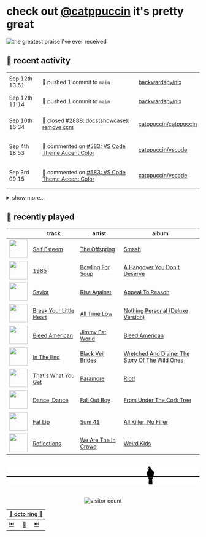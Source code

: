 # check out [@catppuccin](https://github.com/catppuccin) it's pretty great

![the greatest praise i've ever received](https://github.com/user-attachments/assets/ad888e4f-7a22-4eac-85a7-744eacd8eb46)

## 📅 recent activity

<!-- SCRIPT:REPLACE:GITHUB -->
<table>
<tbody>
<tr>
<td><span title='2025-09-12T13:51:57+00:00'>Sep 12th 13:51</span></td>
<td>

🚢 pushed 1 commit to `main`

</td>
<td>

[backwardspy/nix](https://github.com/backwardspy/nix)

</td>
</tr>
<tr>
<td><span title='2025-09-12T11:14:22+00:00'>Sep 12th 11:14</span></td>
<td>

🚢 pushed 1 commit to `main`

</td>
<td>

[backwardspy/nix](https://github.com/backwardspy/nix)

</td>
</tr>
<tr>
<td><span title='2025-09-10T16:34:27+00:00'>Sep 10th 16:34</span></td>
<td>

🎉 closed [#2888: docs(showcase): remove ccrs](https://github.com/catppuccin/catppuccin/pull/2888)

</td>
<td>

[catppuccin/catppuccin](https://github.com/catppuccin/catppuccin)

</td>
</tr>
<tr>
<td><span title='2025-09-04T18:53:55+00:00'>Sep 4th 18:53</span></td>
<td>

💬 commented on [#583: VS Code Theme Accent Color](https://github.com/catppuccin/vscode/issues/583)

</td>
<td>

[catppuccin/vscode](https://github.com/catppuccin/vscode)

</td>
</tr>
<tr>
<td><span title='2025-09-03T09:15:00+00:00'>Sep 3rd 09:15</span></td>
<td>

💬 commented on [#583: VS Code Theme Accent Color](https://github.com/catppuccin/vscode/issues/583)

</td>
<td>

[catppuccin/vscode](https://github.com/catppuccin/vscode)

</td>
</tr>
</tbody>
</table>

<details>
<summary>show more...</summary>
<table>
<tbody>
<tr>
<td><span title='2025-08-30T21:10:37+00:00'>Aug 30th 21:10</span></td>
<td>

💬 commented on [#96: Feedback: the `mix` syntax is confusing to me](https://github.com/catppuccin/whiskers/issues/96)

</td>
<td>

[catppuccin/whiskers](https://github.com/catppuccin/whiskers)

</td>
</tr>
<tr>
<td><span title='2025-08-28T16:09:28+00:00'>Aug 28th 16:09</span></td>
<td>

✅ closed [#643: newlines are ignored when text(...) is called with a custom font](https://github.com/kitao/pyxel/issues/643)

</td>
<td>

[kitao/pyxel](https://github.com/kitao/pyxel)

</td>
</tr>
<tr>
<td><span title='2025-08-27T09:22:22+00:00'>Aug 27th 09:22</span></td>
<td>

🔍 reviewed [#574: fix: use `LogOutputChannel` instead of `console.log`](https://github.com/catppuccin/vscode/pull/574)

</td>
<td>

[catppuccin/vscode](https://github.com/catppuccin/vscode)

</td>
</tr>
<tr>
<td><span title='2025-08-24T20:30:27+00:00'>Aug 24th 20:30</span></td>
<td>

🔍 reviewed [#74: chore(main): release 2.5.2](https://github.com/catppuccin/whiskers/pull/74)

</td>
<td>

[catppuccin/whiskers](https://github.com/catppuccin/whiskers)

</td>
</tr>
<tr>
<td><span title='2025-08-24T20:16:54+00:00'>Aug 24th 20:16</span></td>
<td>

🔍 reviewed [#94: docs: move to `@astro/starlight`](https://github.com/catppuccin/whiskers/pull/94)

</td>
<td>

[catppuccin/whiskers](https://github.com/catppuccin/whiskers)

</td>
</tr>
<tr>
<td><span title='2025-08-24T16:44:31+00:00'>Aug 24th 16:44</span></td>
<td>

📦 released v1.2.0

</td>
<td>

[backwardspy/dcs-rich-presence](https://github.com/backwardspy/dcs-rich-presence)

</td>
</tr>
<tr>
<td><span title='2025-08-24T16:43:47+00:00'>Aug 24th 16:43</span></td>
<td>

🚢 pushed 2 commits to `main`

</td>
<td>

[backwardspy/dcs-rich-presence](https://github.com/backwardspy/dcs-rich-presence)

</td>
</tr>
<tr>
<td><span title='2025-08-22T16:00:14+00:00'>Aug 22nd 16:00</span></td>
<td>

🚀 opened [#644: feat: support newlines in text with custom font](https://github.com/kitao/pyxel/pull/644)

</td>
<td>

[kitao/pyxel](https://github.com/kitao/pyxel)

</td>
</tr>
<tr>
<td><span title='2025-08-21T20:51:56+00:00'>Aug 21st 20:51</span></td>
<td>

📢 opened [#643: newlines are ignored when text(...) is called with a custom font](https://github.com/kitao/pyxel/issues/643)

</td>
<td>

[kitao/pyxel](https://github.com/kitao/pyxel)

</td>
</tr>
<tr>
<td><span title='2025-08-20T19:30:23+00:00'>Aug 20th 19:30</span></td>
<td>

💬 commented on [#2875: docs: add catppuccin/eza](https://github.com/catppuccin/catppuccin/pull/2875)

</td>
<td>

[catppuccin/catppuccin](https://github.com/catppuccin/catppuccin)

</td>
</tr>
<tr>
<td><span title='2025-08-20T19:30:19+00:00'>Aug 20th 19:30</span></td>
<td>

🚢 pushed 1 commit to `main`

</td>
<td>

[catppuccin/catppuccin](https://github.com/catppuccin/catppuccin)

</td>
</tr>
<tr>
<td><span title='2025-08-20T19:30:19+00:00'>Aug 20th 19:30</span></td>
<td>

✅ closed [#2874: Eza](https://github.com/catppuccin/catppuccin/issues/2874)

</td>
<td>

[catppuccin/catppuccin](https://github.com/catppuccin/catppuccin)

</td>
</tr>
<tr>
<td><span title='2025-08-20T19:30:19+00:00'>Aug 20th 19:30</span></td>
<td>

🎉 closed [#2875: docs: add catppuccin/eza](https://github.com/catppuccin/catppuccin/pull/2875)

</td>
<td>

[catppuccin/catppuccin](https://github.com/catppuccin/catppuccin)

</td>
</tr>
<tr>
<td><span title='2025-08-18T15:49:40+00:00'>Aug 18th 15:49</span></td>
<td>

🚢 pushed 1 commit to `docs/previews`

</td>
<td>

[backwardspy/ctp-eza](https://github.com/backwardspy/ctp-eza)

</td>
</tr>
<tr>
<td><span title='2025-08-18T15:46:58+00:00'>Aug 18th 15:46</span></td>
<td>

🚢 pushed 1 commit to `docs/previews`

</td>
<td>

[backwardspy/ctp-eza](https://github.com/backwardspy/ctp-eza)

</td>
</tr>
<tr>
<td><span title='2025-08-18T15:45:19+00:00'>Aug 18th 15:45</span></td>
<td>

🚢 pushed 1 commit to `docs/previews`

</td>
<td>

[backwardspy/ctp-eza](https://github.com/backwardspy/ctp-eza)

</td>
</tr>
</tbody>
</table>
</details>
<!-- SCRIPT:REPLACE:GITHUB -->

## 🎵 recently played

<!-- SCRIPT:REPLACE:SPOTIFY -->
| | track | artist | album |
| - | - | - | - |
| <img src="https://i.scdn.co/image/ab67616d000048510158cbde70672dd821972907" width="48" height="48"> | [Self Esteem](https://open.spotify.com/track/1FkoVC85Ds3mFoK0fVqEqP) | [The Offspring](https://open.spotify.com/artist/5LfGQac0EIXyAN8aUwmNAQ) | [Smash](https://open.spotify.com/track/1FkoVC85Ds3mFoK0fVqEqP) |
| <img src="https://i.scdn.co/image/ab67616d00004851f9b3ece3271d3a5fa73d3759" width="48" height="48"> | [1985](https://open.spotify.com/track/5oQcOu1omDykbIPSdSQQNJ) | [Bowling For Soup](https://open.spotify.com/artist/5ND0mGcL9SKSjWIjPd0xIb) | [A Hangover You Don't Deserve](https://open.spotify.com/track/5oQcOu1omDykbIPSdSQQNJ) |
| <img src="https://i.scdn.co/image/ab67616d00004851eaa10fffa60de320846c28be" width="48" height="48"> | [Savior](https://open.spotify.com/track/1vcxF91pWs9uNwDROuiCPB) | [Rise Against](https://open.spotify.com/artist/6Wr3hh341P84m3EI8qdn9O) | [Appeal To Reason](https://open.spotify.com/track/1vcxF91pWs9uNwDROuiCPB) |
| <img src="https://i.scdn.co/image/ab67616d0000485124889965c2b453cbd439a7f6" width="48" height="48"> | [Break Your Little Heart](https://open.spotify.com/track/3d3rJ0qtOU5aNX324mNWfo) | [All Time Low](https://open.spotify.com/artist/46gyXjRIvN1NL1eCB8GBxo) | [Nothing Personal (Deluxe Version)](https://open.spotify.com/track/3d3rJ0qtOU5aNX324mNWfo) |
| <img src="https://i.scdn.co/image/ab67616d0000485195d1d98c5176e4f982bd73d6" width="48" height="48"> | [Bleed American](https://open.spotify.com/track/61XspFITuKmAlYdQacNCbF) | [Jimmy Eat World](https://open.spotify.com/artist/3Ayl7mCk0nScecqOzvNp6s) | [Bleed American](https://open.spotify.com/track/61XspFITuKmAlYdQacNCbF) |
| <img src="https://i.scdn.co/image/ab67616d000048519ccc759e39a5e5fc86101972" width="48" height="48"> | [In The End](https://open.spotify.com/track/1RTYixE1DD3g3upEpmCJpa) | [Black Veil Brides](https://open.spotify.com/artist/6O7MpKrY91vlCd4Osi6XKs) | [Wretched And Divine: The Story Of The Wild Ones](https://open.spotify.com/track/1RTYixE1DD3g3upEpmCJpa) |
| <img src="https://i.scdn.co/image/ab67616d0000485169966efa45b125ed6711b43c" width="48" height="48"> | [That's What You Get](https://open.spotify.com/track/0UY4FvG4f9JI6kBR1BlWrZ) | [Paramore](https://open.spotify.com/artist/74XFHRwlV6OrjEM0A2NCMF) | [Riot!](https://open.spotify.com/track/0UY4FvG4f9JI6kBR1BlWrZ) |
| <img src="https://i.scdn.co/image/ab67616d0000485171565eda831124be86c603d5" width="48" height="48"> | [Dance, Dance](https://open.spotify.com/track/0a7BloCiNzLDD9qSQHh5m7) | [Fall Out Boy](https://open.spotify.com/artist/4UXqAaa6dQYAk18Lv7PEgX) | [From Under The Cork Tree](https://open.spotify.com/track/0a7BloCiNzLDD9qSQHh5m7) |
| <img src="https://i.scdn.co/image/ab67616d000048519a482180e6a306229bff49dc" width="48" height="48"> | [Fat Lip](https://open.spotify.com/track/4KacUpvbA3Mfo05gttTjhN) | [Sum 41](https://open.spotify.com/artist/0qT79UgT5tY4yudH9VfsdT) | [All Killer, No Filler](https://open.spotify.com/track/4KacUpvbA3Mfo05gttTjhN) |
| <img src="https://i.scdn.co/image/ab67616d000048518b07e15bb992f1bbda332eb1" width="48" height="48"> | [Reflections](https://open.spotify.com/track/5Hu8ghjoVoHK78uCCIiwwC) | [We Are The In Crowd](https://open.spotify.com/artist/1BSXtdFlVDUOS6g1T3tmME) | [Weird Kids](https://open.spotify.com/track/5Hu8ghjoVoHK78uCCIiwwC) |

<!-- SCRIPT:REPLACE:SPOTIFY -->

<br>

<div align="center">

<picture>
    <source media="(prefers-color-scheme: light)" srcset="assets/pigeon-light.svg">
    <source media="(prefers-color-scheme: dark)" srcset="assets/pigeon-dark.svg">
    <img alt="pigeon sitting on a wire" src="assets/pigeon-light.svg">
</picture>

<br>
<br>

![visitor count](https://profile-counter.glitch.me/backwardspy/count.svg)

<table>
    <thead>
        <th colspan="3"><a href="https://octo-ring.com">🐙 octo ring 🐙</a></th>
    </thead>
    <tbody>
        <td><a href="https://octo-ring.com/p/backwardspy/prev">⏮️</a></td>
        <td><a href="https://octo-ring.com/p/backwardspy/random">🔀</a></td>
        <td><a href="https://octo-ring.com/p/backwardspy/next">⏭️</a></td>
    </tbody>
</table>

</div>
